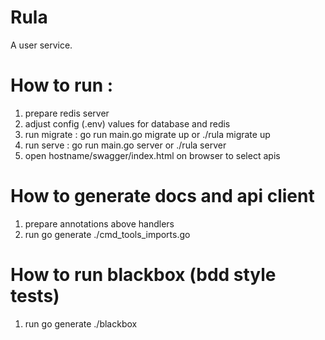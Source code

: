 # Rula

A user service.

# How to run :
1.  prepare redis server
2.  adjust config (.env) values for database and redis
3.  run migrate :
    go run main.go migrate up or ./rula migrate up
4.  run serve :
    go run main.go server or ./rula server
5.  open hostname/swagger/index.html on browser to select apis

# How to generate docs and api client
1. prepare annotations above handlers
2. run go generate ./cmd_tools_imports.go

# How to run blackbox (bdd style tests)
1. run go generate ./blackbox
